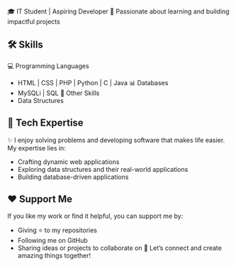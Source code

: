 🎓 IT Student | Aspiring Developer
🌟 Passionate about learning and building impactful projects

## 🛠 Skills
💻 Programming Languages
- HTML | CSS | PHP | Python | C | Java
📊 Databases
- MySQLi | SQL
🔗 Other Skills
- Data Structures

## 🚀 Tech Expertise
✨ I enjoy solving problems and developing software that makes life easier. My expertise lies in:

- Crafting dynamic web applications
- Exploring data structures and their real-world applications
- Building database-driven applications

## ❤️ Support Me
If you like my work or find it helpful, you can support me by:

- Giving ⭐️ to my repositories
- Following me on GitHub
- Sharing ideas or projects to collaborate on
💌 Let’s connect and create amazing things together!
